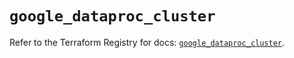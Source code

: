 # `google_dataproc_cluster`

Refer to the Terraform Registry for docs: [`google_dataproc_cluster`](https://registry.terraform.io/providers/hashicorp/google/5.39.1/docs/resources/dataproc_cluster).
